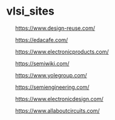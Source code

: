 # vlsi_sites

<ul>
  
  https://www.design-reuse.com/
  
  https://edacafe.com/
  
  https://www.electronicproducts.com/
  
  https://semiwiki.com/
  
  https://www.yolegroup.com/
  
  https://semiengineering.com/
  
  https://www.electronicdesign.com/
  
  https://www.allaboutcircuits.com/

</ul>
